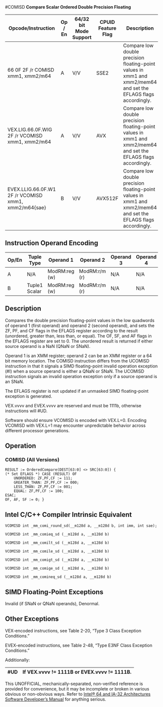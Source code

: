 #COMISD
**Compare Scalar Ordered Double Precision Floating**

| Opcode/Instruction                                   | Op / En | 64/32 bit Mode Support | CPUID Feature Flag | Description                                                                                                     |
| ---------------------------------------------------- | ------- | ---------------------- | ------------------ | --------------------------------------------------------------------------------------------------------------- |
| 66 0F 2F /r COMISD xmm1, xmm2/m64                    | A       | V/V                    | SSE2               | Compare low double precision floating-point values in xmm1 and xmm2/mem64 and set the EFLAGS flags accordingly. |
| VEX.LIG.66.0F.WIG 2F /r VCOMISD xmm1, xmm2/m64       | A       | V/V                    | AVX                | Compare low double precision floating-point values in xmm1 and xmm2/mem64 and set the EFLAGS flags accordingly. |
| EVEX.LLIG.66.0F.W1 2F /r VCOMISD xmm1, xmm2/m64{sae} | B       | V/V                    | AVX512F            | Compare low double precision floating-point values in xmm1 and xmm2/mem64 and set the EFLAGS flags accordingly. |

## Instruction Operand Encoding

| Op/En | Tuple Type    | Operand 1     | Operand 2     | Operand 3 | Operand 4 |
| ----- | ------------- | ------------- | ------------- | --------- | --------- |
| A     | N/A           | ModRM:reg (w) | ModRM:r/m (r) | N/A       | N/A       |
| B     | Tuple1 Scalar | ModRM:reg (w) | ModRM:r/m (r) | N/A       | N/A       |

## Description

Compares the double precision floating-point values in the low quadwords of operand 1 (first operand) and operand 2 (second operand), and sets the ZF, PF, and CF flags in the EFLAGS register according to the result (unordered, greater than, less than, or equal). The OF, SF, and AF flags in the EFLAGS register are set to 0. The unordered result is returned if either source operand is a NaN (QNaN or SNaN).

Operand 1 is an XMM register; operand 2 can be an XMM register or a 64 bit memory location. The COMISD instruction differs from the UCOMISD instruction in that it signals a SIMD floating-point invalid operation exception (#​I) when a source operand is either a QNaN or SNaN. The UCOMISD instruction signals an invalid operation exception only if a source operand is an SNaN.

The EFLAGS register is not updated if an unmasked SIMD floating-point exception is generated.

VEX.vvvv and EVEX.vvvv are reserved and must be 1111b, otherwise instructions will #​​​UD.

Software should ensure VCOMISD is encoded with VEX.L=0. Encoding VCOMISD with VEX.L=1 may encounter unpredictable behavior across different processor generations.

## Operation

### COMISD (All Versions)

```
RESULT := OrderedCompare(DEST[63:0] <> SRC[63:0]) {
(* Set EFLAGS *) CASE (RESULT) OF
    UNORDERED: ZF,PF,CF := 111;
    GREATER_THAN: ZF,PF,CF := 000;
    LESS_THAN: ZF,PF,CF := 001;
    EQUAL: ZF,PF,CF := 100;
ESAC;
OF, AF, SF := 0; }

```

## Intel C/C++ Compiler Intrinsic Equivalent

```
VCOMISD int _mm_comi_round_sd(__m128d a, __m128d b, int imm, int sae);

```

```
VCOMISD int _mm_comieq_sd (__m128d a, __m128d b)

```

```
VCOMISD int _mm_comilt_sd (__m128d a, __m128d b)

```

```
VCOMISD int _mm_comile_sd (__m128d a, __m128d b)

```

```
VCOMISD int _mm_comigt_sd (__m128d a, __m128d b)

```

```
VCOMISD int _mm_comige_sd (__m128d a, __m128d b)

```

```
VCOMISD int _mm_comineq_sd (__m128d a, __m128d b)

```

## SIMD Floating-Point Exceptions

Invalid (if SNaN or QNaN operands), Denormal.

## Other Exceptions

VEX-encoded instructions, see Table 2-20, “Type 3 Class Exception Conditions.”

EVEX-encoded instructions, see Table 2-48, “Type E3NF Class Exception Conditions.”

Additionally:

| #​​​UD | If VEX.vvvv != 1111B or EVEX.vvvv != 1111B. |
| ------ | ------------------------------------------- |

This UNOFFICIAL, mechanically-separated, non-verified reference is provided for convenience, but it may be
incomplete or broken in various obvious or non-obvious
ways. Refer to [Intel® 64 and IA-32 Architectures Software Developer’s Manual](https://software.intel.com/en-us/download/intel-64-and-ia-32-architectures-sdm-combined-volumes-1-2a-2b-2c-2d-3a-3b-3c-3d-and-4) for anything serious.
